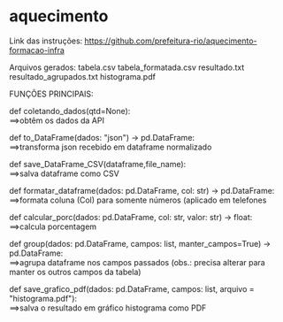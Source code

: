 # aquecimento
Link das instruções: https://github.com/prefeitura-rio/aquecimento-formacao-infra

Arquivos gerados:
tabela.csv
tabela_formatada.csv
resultado.txt
resultado_agrupados.txt
histograma.pdf


FUNÇÕES PRINCIPAIS:

def coletando_dados(qtd=None):<br/>
==>obtêm os dados da API

def to_DataFrame(dados: "json") -> pd.DataFrame:<br/>
==>transforma json recebido em dataframe normalizado

def save_DataFrame_CSV(dataframe,file_name):<br/>
==>salva dataframe como CSV

def formatar_dataframe(dados: pd.DataFrame, col: str) -> pd.DataFrame:<br/>
==>formata coluna (Col) para somente números (aplicado em telefones

def calcular_porc(dados: pd.DataFrame, col: str, valor: str) -> float:<br/>
==>calcula porcentagem

def group(dados: pd.DataFrame, campos: list, manter_campos=True) -> pd.DataFrame:<br/>
==>agrupa dataframe nos campos passados (obs.: precisa alterar para manter os outros campos da tabela)

def save_grafico_pdf(dados: pd.DataFrame, campos: list, arquivo = "histograma.pdf"):<br/>
==>salva o resultado em gráfico histograma como PDF
